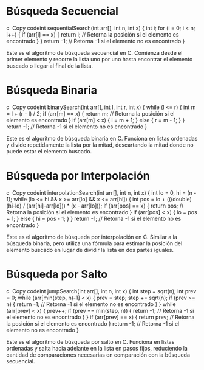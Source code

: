 # Búsqueda Secuencial
c  Copy codeint sequentialSearch(int arr[], int n, int x) {
    int i;
    for (i = 0; i < n; i++) {
        if (arr[i] == x) {
            return i;  // Retorna la posición si el elemento es encontrado
        }
    }
    return -1;  // Retorna -1 si el elemento no es encontrado
}


Este es el algoritmo de búsqueda secuencial en C. Comienza desde el primer elemento y recorre la lista uno por uno hasta encontrar el elemento buscado o llegar al final de la lista.

# Búsqueda Binaria
c  Copy codeint binarySearch(int arr[], int l, int r, int x) {
    while (l <= r) {
        int m = l + (r - l) / 2;
        if (arr[m] == x) {
            return m;  // Retorna la posición si el elemento es encontrado
        }
        if (arr[m] < x) {
            l = m + 1;
        } else {
            r = m - 1;
        }
    }
    return -1;  // Retorna -1 si el elemento no es encontrado
}


Este es el algoritmo de búsqueda binaria en C. Funciona en listas ordenadas y divide repetidamente la lista por la mitad, descartando la mitad donde no puede estar el elemento buscado.

# Búsqueda por Interpolación
c  Copy codeint interpolationSearch(int arr[], int n, int x) {
    int lo = 0, hi = (n - 1);
    while (lo <= hi && x >= arr[lo] && x <= arr[hi]) {
        int pos = lo + (((double)(hi-lo) / (arr[hi]-arr[lo])) * (x - arr[lo]));
        if (arr[pos] == x) {
            return pos;  // Retorna la posición si el elemento es encontrado
        }
        if (arr[pos] < x) {
            lo = pos + 1;
        } else {
            hi = pos - 1;
        }
    }
    return -1;  // Retorna -1 si el elemento no es encontrado
}


Este es el algoritmo de búsqueda por interpolación en C. Similar a la búsqueda binaria, pero utiliza una fórmula para estimar la posición del elemento buscado en lugar de dividir la lista en dos partes iguales.

# Búsqueda por Salto
c  Copy codeint jumpSearch(int arr[], int n, int x) {
    int step = sqrt(n);
    int prev = 0;
    while (arr[min(step, n)-1] < x) {
        prev = step;
        step += sqrt(n);
        if (prev >= n) {
            return -1;  // Retorna -1 si el elemento no es encontrado
        }
    }
    while (arr[prev] < x) {
        prev++;
        if (prev == min(step, n)) {
            return -1;  // Retorna -1 si el elemento no es encontrado
        }
    }
    if (arr[prev] == x) {
        return prev;  // Retorna la posición si el elemento es encontrado
    }
    return -1;  // Retorna -1 si el elemento no es encontrado
}


Este es el algoritmo de búsqueda por salto en C. Funciona en listas ordenadas y salta hacia adelante en la lista en pasos fijos, reduciendo la cantidad de comparaciones necesarias en comparación con la búsqueda secuencial.

